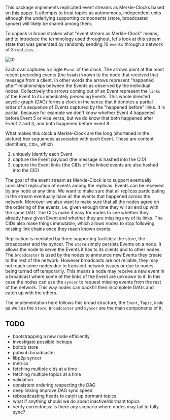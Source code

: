 This package implements replicated event streams as Merkle-Clocks based on [this paper](https://research.protocol.ai/publications/merkle-crdts-merkle-dags-meet-crdts/psaras2020.pdf). It attempts to treat topics as autonomous, independent units although the underlying supporting components (store, broadcaster, syncer) will likely be shared among them.

To unpack in broad strokes what "event stream as Merkle-Clock" means, and to introduce the terminology used throughout, let's look at this stream state that was generated by randomly sending 10 `events` through a network of 3 `replicas`.

![t0](https://user-images.githubusercontent.com/871693/214625854-ef5c9166-1c19-433d-8888-90cbb8ab54da.jpg)

Each oval captures a single `Event` of the clock. The arrows point at the most recent preceding events (the `heads`) known to the node that received that message from a client. In other words the arrows represent "happened after" relationships between the Events as observed by the individual nodes. Collectively the arrows coming out of an Event represent the `links` of the Event to its immediately preceding Events. This whole directed acyclic graph (DAG) forms a clock in the sense that it denotes a partial order of a sequence of Events captured by the "happened before" links. It is partial, because for example we don't know whether Event 4 happened before Event 5 or vice versa, but we do know that both happened after Event 2 and 3, and both happened before event 8.

What makes this clock a Merkle-Clock are the long (shortened in the picture) hex sequences associated with each Event. These are content identifiers, `CIDs`, which

1. uniquely identify each Event
2. capture the Event payload (the message is hashed into the CID)
3. capture the Event links (the CIDs of the linked events are also hashed into the CID)

The goal of the event stream as Merkle-Clock is to support eventually consistent replication of events among the replicas. Events can be received by any node at any time. We want to make sure that all replicas participating in the stream eventually have all the events that happened across the network. Moreover we also want to make sure that all the nodes agree on the ordering of the events, i.e. given enough time they will all end up with the same DAG. The CIDs make it easy for nodes to see whether they already have given Event and whether they are missing any of its links. The CIDs also make things immutable, which allows nodes to stop following missing link chains once they reach known events.

Replication is mediated by three supporting facilities: the store, the broadcaster and the syncer. The `store` simply persists Events on a node. It allows the node to serve the Events it has to its clients and to other nodes. The `broadcaster` is used by the nodes to announce new Events they create to the rest of the network. However broadcasts are not reliable, they may not reach some nodes due to transient network issues or due to nodes being turned off temporarily. This means a node may receive a new event in a broadcast where some of the links of the Event are unknown to it. In this case the nodes can use the `syncer` to request missing events from the rest of the network. This way nodes can backfill their incomplete DAGs and catch up with the others.

The implementation here follows this broad structure, the `Event`, `Topic`, `Node` as well as the `Store`, `Broadcaster` and `Syncer` are the main components of it.

## TODO

* bootstrapping a new node efficiently
* investigate possible lockups
* boltdb store
* pubsub broadcaster
* libp2p syncer
* metrics
* fetching multiple cids at a time
* fetching multiple topics at a time
* validation
* consistent ordering respecting the DAG
* deep linking improve DAG sync speed
* rebroadcasting heads to catch up dormant topics
* what if anything should we do about inactive/dormant topics
* verify correctness: is there any scenario where nodes may fail to fully sync?
